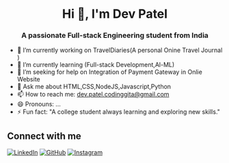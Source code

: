 <h1 align="center">Hi 👋, I'm Dev Patel</h1>
<h3 align="center">A passionate Full-stack Engineering student from India</h3>



- 🔭 I’m currently working on TravelDiaries(A personal Onine Travel Journal )
- 🌱 I’m currently learning (Full-stack Development,Al-ML)
- 👯 I’m seeking for help on Integration of Payment Gateway in Onlie Website
- 💬 Ask me about HTML,CSS,NodeJS,Javascript,Python
- 📫 How to reach me: dev.patel.codinggita@gmail.com
- 😄 Pronouns: ...
- ⚡ Fun fact: "A college student always learning and exploring new skills."

## Connect with me

[![LinkedIn](https://img.icons8.com/ios/32/0077b5/linkedin.png)](https://www.linkedin.com/in/dev-patel-169496322/)
[![GitHub](https://img.icons8.com/ios/32/000000/github.png)](https://github.com/Dev2139)
[![Instagram](https://img.icons8.com/ios/32/0000ff/instagram.png)](https://www.instagram.com/dev_patel_2139)
